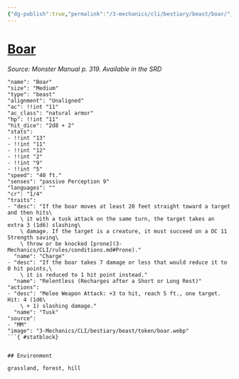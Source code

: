 ```yaml
---
{"dg-publish":true,"permalink":"/3-mechanics/cli/bestiary/beast/boar/","tags":["ttrpg-cli/compendium/src/5e/mm","ttrpg-cli/monster/cr/1-4","ttrpg-cli/monster/environment/forest","ttrpg-cli/monster/environment/grassland","ttrpg-cli/monster/environment/hill","ttrpg-cli/monster/size/medium","ttrpg-cli/monster/type/beast"],"noteIcon":""}
---
```


# [Boar](3-Mechanics\CLI\bestiary\beast/boar.md)
*Source: Monster Manual p. 319. Available in the <span title='Systems Reference Document (5.1)'>SRD</span>*  

```statblock
"name": "Boar"
"size": "Medium"
"type": "beast"
"alignment": "Unaligned"
"ac": !!int "11"
"ac_class": "natural armor"
"hp": !!int "11"
"hit_dice": "2d8 + 2"
"stats":
- !!int "13"
- !!int "11"
- !!int "12"
- !!int "2"
- !!int "9"
- !!int "5"
"speed": "40 ft."
"senses": "passive Perception 9"
"languages": ""
"cr": "1/4"
"traits":
- "desc": "If the boar moves at least 20 feet straight toward a target and then hits\
    \ it with a tusk attack on the same turn, the target takes an extra 3 (1d6) slashing\
    \ damage. If the target is a creature, it must succeed on a DC 11 Strength saving\
    \ throw or be knocked [prone](3-Mechanics/CLI/rules/conditions.md#Prone)."
  "name": "Charge"
- "desc": "If the boar takes 7 damage or less that would reduce it to 0 hit points,\
    \ it is reduced to 1 hit point instead."
  "name": "Relentless (Recharges after a Short or Long Rest)"
"actions":
- "desc": "Melee Weapon Attack: +3 to hit, reach 5 ft., one target. Hit: 4 (1d6\
    \ + 1) slashing damage."
  "name": "Tusk"
"source":
- "MM"
"image": "3-Mechanics/CLI/bestiary/beast/token/boar.webp"
```{ #statblock}


## Environment

grassland, forest, hill